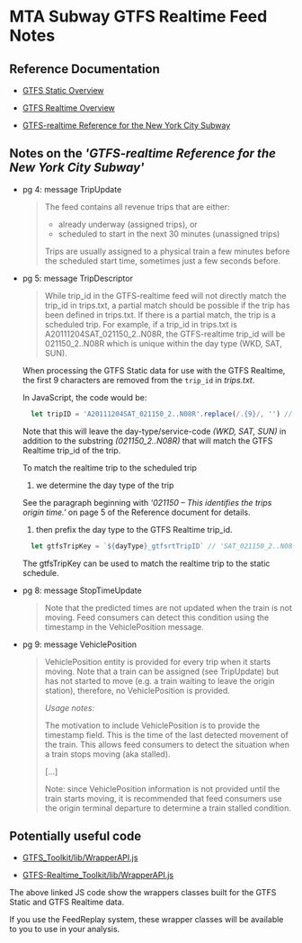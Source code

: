 # MTA Subway GTFS Realtime Feed Notes

## Reference Documentation

* [GTFS Static Overview](https://developers.google.com/transit/gtfs/)

* [GTFS Realtime Overview](https://developers.google.com/transit/gtfs-realtime/)

* [GTFS-realtime Reference for the New York City Subway](http://datamine.mta.info/sites/all/files/pdfs/GTFS-Realtime-NYC-Subway%20version%201%20dated%207%20Sep.pdf)

## Notes on the *'GTFS-realtime Reference for the New York City Subway'*

* pg 4: message TripUpdate

  > The feed contains all revenue trips that are either:
  > * already underway (assigned trips), or
  > * scheduled to start in the next 30 minutes (unassigned trips)
  >
  > Trips are usually assigned to a physical train
  > a few minutes before the scheduled start time,
  > sometimes just a few seconds before.

* pg 5: message TripDescriptor

  > While trip\_id in the GTFS-realtime feed will not directly match the trip\_id
  > in trips.txt, a partial match should be possible if the trip has been defined
  > in trips.txt. If there is a partial match, the trip is a scheduled trip.  For
  > example, if a trip\_id in trips.txt is A20111204SAT\_021150\_2..N08R, the
  > GTFS-realtime trip\_id will be 021150\_2..N08R which is unique within the day
  > type (WKD, SAT, SUN).

  When processing the GTFS Static data for use with the GTFS Realtime,
  the first 9 characters are removed from the `trip_id` in *trips.txt*.

  In JavaScript, the code would be:

  ``` JavaScript
    let tripID = 'A20111204SAT_021150_2..N08R'.replace(/.{9}/, '') // 'SAT_021150_2..N08R'
  ```

  Note that this will leave the day-type/service-code *(WKD, SAT, SUN)*
  in addition to the substring *(021150\_2..N08R)* that will match the
  GTFS Realtime trip_id of the trip.

  To match the realtime trip to the scheduled trip

  1. we determine the day type of the trip

    See the paragraph beginning with
    *'021150 – This identifies the trips origin time.'*
    on page 5 of the Reference document for details.

  1. then prefix the day type to the GTFS Realtime trip\_id.

    ``` JavaScript
      let gtfsTripKey = `${dayType}_gtfsrtTripID` // 'SAT_021150_2..N08R'
    ```

    The gtfsTripKey can be used to match the realtime trip to the static schedule.

* pg 8: message StopTimeUpdate

  > Note that the predicted times are not updated when the train is not moving.
  > Feed consumers can detect this condition using the timestamp in
  > the VehiclePosition message.

* pg 9: message VehiclePosition

  > VehiclePosition entity is provided for every trip when it
  > starts moving. Note that a train can be assigned (see
  > TripUpdate) but has not started to move (e.g. a train
  > waiting to leave the origin station), therefore, no
  > VehiclePosition is provided.
  >
  > *Usage notes:*
  >
  > The motivation to include VehiclePosition is to
  > provide the timestamp field. This is the time of the last
  > detected movement of the train. This allows feed consumers
  > to detect the situation when a train stops moving (aka stalled).
  >
  > [...]
  >
  > Note: since VehiclePosition information is not provided until the
  > train starts moving, it is recommended that feed consumers use
  > the origin terminal departure to determine a train stalled condition.

## Potentially useful code

* [GTFS\_Toolkit/lib/WrapperAPI.js](https://github.com/availabs/GTFS_Toolkit/blob/master/lib/WrapperAPI.js)

* [GTFS-Realtime\_Toolkit/lib/WrapperAPI.js](https://github.com/availabs/GTFS-Realtime_Toolkit/blob/master/lib/WrapperAPI.js)

The above linked JS code show the wrappers classes
built for the GTFS Static and GTFS Realtime data.

If you use the FeedReplay system, these wrapper classes
will be available to you to use in your analysis.


